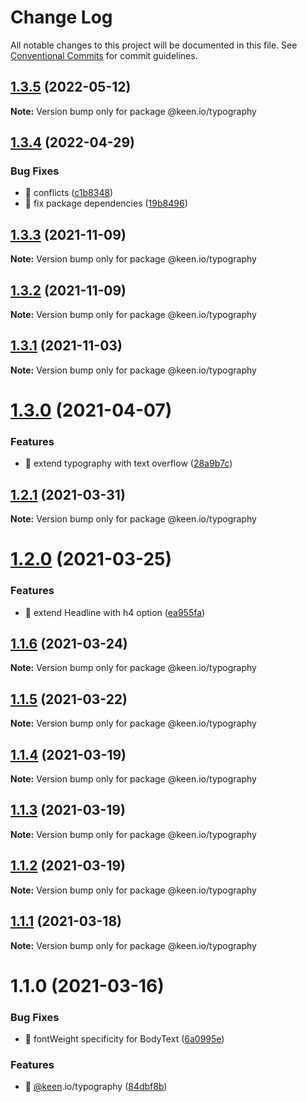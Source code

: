 # Change Log

All notable changes to this project will be documented in this file.
See [Conventional Commits](https://conventionalcommits.org) for commit guidelines.

## [1.3.5](https://github.com/keen/keen/compare/@keen.io/typography@1.3.4...@keen.io/typography@1.3.5) (2022-05-12)

**Note:** Version bump only for package @keen.io/typography





## [1.3.4](https://github.com/keen/keen/compare/@keen.io/typography@1.3.3...@keen.io/typography@1.3.4) (2022-04-29)


### Bug Fixes

* 🐛 conflicts ([c1b8348](https://github.com/keen/keen/commit/c1b8348404a9b24c8ceb37fddb3ae22131a764e0))
* 🐛 fix package dependencies ([19b8496](https://github.com/keen/keen/commit/19b849668f15d1e70272be64461dc1023bed3fa4))





## [1.3.3](https://github.com/keen/keen/compare/@keen.io/typography@1.3.2...@keen.io/typography@1.3.3) (2021-11-09)

**Note:** Version bump only for package @keen.io/typography





## [1.3.2](https://github.com/keen/keen/compare/@keen.io/typography@1.3.1...@keen.io/typography@1.3.2) (2021-11-09)

**Note:** Version bump only for package @keen.io/typography





## [1.3.1](https://github.com/keen/keen/compare/@keen.io/typography@1.3.0...@keen.io/typography@1.3.1) (2021-11-03)

**Note:** Version bump only for package @keen.io/typography





# [1.3.0](https://github.com/keen/keen/compare/@keen.io/typography@1.2.1...@keen.io/typography@1.3.0) (2021-04-07)


### Features

* 🎸 extend typography with text overflow ([28a9b7c](https://github.com/keen/keen/commit/28a9b7cf1d5921a1b9522ba05dd174eb8d50cefe))





## [1.2.1](https://github.com/keen/keen/compare/@keen.io/typography@1.2.0...@keen.io/typography@1.2.1) (2021-03-31)

**Note:** Version bump only for package @keen.io/typography





# [1.2.0](https://github.com/keen/keen/compare/@keen.io/typography@1.1.6...@keen.io/typography@1.2.0) (2021-03-25)


### Features

* 🎸 extend Headline with h4 option ([ea955fa](https://github.com/keen/keen/commit/ea955fa59b7485f392346550d4fce42b13cd450e))





## [1.1.6](https://github.com/keen/keen/compare/@keen.io/typography@1.1.5...@keen.io/typography@1.1.6) (2021-03-24)

**Note:** Version bump only for package @keen.io/typography





## [1.1.5](https://github.com/keen/keen/compare/@keen.io/typography@1.1.4...@keen.io/typography@1.1.5) (2021-03-22)

**Note:** Version bump only for package @keen.io/typography





## [1.1.4](https://github.com/keen/keen/compare/@keen.io/typography@1.1.3...@keen.io/typography@1.1.4) (2021-03-19)

**Note:** Version bump only for package @keen.io/typography





## [1.1.3](https://github.com/keen/keen/compare/@keen.io/typography@1.1.2...@keen.io/typography@1.1.3) (2021-03-19)

**Note:** Version bump only for package @keen.io/typography





## [1.1.2](https://github.com/keen/keen/compare/@keen.io/typography@1.1.1...@keen.io/typography@1.1.2) (2021-03-19)

**Note:** Version bump only for package @keen.io/typography





## [1.1.1](https://github.com/keen/keen/compare/@keen.io/typography@1.1.0...@keen.io/typography@1.1.1) (2021-03-18)

**Note:** Version bump only for package @keen.io/typography





# 1.1.0 (2021-03-16)


### Bug Fixes

* 🐛 fontWeight specificity for BodyText ([6a0995e](https://github.com/keen/keen/commit/6a0995ea0f58a4d49c1cfe38c1b4ad6e3f663cec))


### Features

* 🎸 [@keen](https://github.com/keen).io/typography ([84dbf8b](https://github.com/keen/keen/commit/84dbf8b867c93d3b3de84e25124a20e510f7888c))
